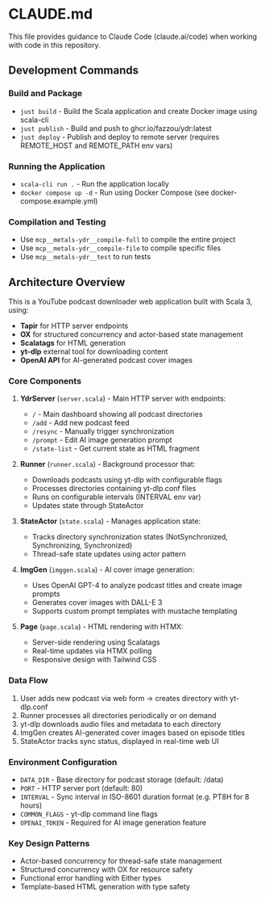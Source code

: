 # CLAUDE.md

This file provides guidance to Claude Code (claude.ai/code) when working with code in this repository.

## Development Commands

### Build and Package
- `just build` - Build the Scala application and create Docker image using scala-cli
- `just publish` - Build and push to ghcr.io/fazzou/ydr:latest  
- `just deploy` - Publish and deploy to remote server (requires REMOTE_HOST and REMOTE_PATH env vars)

### Running the Application
- `scala-cli run .` - Run the application locally
- `docker compose up -d` - Run using Docker Compose (see docker-compose.example.yml)

### Compilation and Testing
- Use `mcp__metals-ydr__compile-full` to compile the entire project
- Use `mcp__metals-ydr__compile-file` to compile specific files
- Use `mcp__metals-ydr__test` to run tests

## Architecture Overview

This is a YouTube podcast downloader web application built with Scala 3, using:

- **Tapir** for HTTP server endpoints
- **OX** for structured concurrency and actor-based state management
- **Scalatags** for HTML generation
- **yt-dlp** external tool for downloading content
- **OpenAI API** for AI-generated podcast cover images

### Core Components

1. **YdrServer** (`server.scala`) - Main HTTP server with endpoints:
   - `/` - Main dashboard showing all podcast directories
   - `/add` - Add new podcast feed
   - `/resync` - Manually trigger synchronization 
   - `/prompt` - Edit AI image generation prompt
   - `/state-list` - Get current state as HTML fragment

2. **Runner** (`runner.scala`) - Background processor that:
   - Downloads podcasts using yt-dlp with configurable flags
   - Processes directories containing yt-dlp.conf files
   - Runs on configurable intervals (INTERVAL env var)
   - Updates state through StateActor

3. **StateActor** (`state.scala`) - Manages application state:
   - Tracks directory synchronization states (NotSynchronized, Synchronizing, Synchronized)
   - Thread-safe state updates using actor pattern

4. **ImgGen** (`imggen.scala`) - AI cover image generation:
   - Uses OpenAI GPT-4 to analyze podcast titles and create image prompts
   - Generates cover images with DALL-E 3
   - Supports custom prompt templates with mustache templating

5. **Page** (`page.scala`) - HTML rendering with HTMX:
   - Server-side rendering using Scalatags
   - Real-time updates via HTMX polling
   - Responsive design with Tailwind CSS

### Data Flow

1. User adds new podcast via web form → creates directory with yt-dlp.conf
2. Runner processes all directories periodically or on demand
3. yt-dlp downloads audio files and metadata to each directory  
4. ImgGen creates AI-generated cover images based on episode titles
5. StateActor tracks sync status, displayed in real-time web UI

### Environment Configuration

- `DATA_DIR` - Base directory for podcast storage (default: /data)
- `PORT` - HTTP server port (default: 80)
- `INTERVAL` - Sync interval in ISO-8601 duration format (e.g. PT8H for 8 hours)
- `COMMON_FLAGS` - yt-dlp command line flags
- `OPENAI_TOKEN` - Required for AI image generation feature

### Key Design Patterns

- Actor-based concurrency for thread-safe state management
- Structured concurrency with OX for resource safety
- Functional error handling with Either types
- Template-based HTML generation with type safety